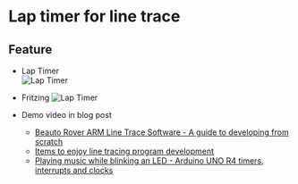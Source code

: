 # Lap timer for line trace

## Feature

- Lap Timer  
  ![Lap Timer](https://embedded-kiddie.github.io/images/2024/03-16/arduino-lap-timer.jpg "Lap Timer")

- Fritzing
  ![Lap Timer](https://embedded-kiddie.github.io/images/2024/03-16/line_trace_lap_timer_breadboard.png)

- Demo video in blog post
  - [Beauto Rover ARM Line Trace Software - A guide to developing from scratch](https://bit.ly/45BrN0e)
  - [Items to enjoy line tracing program development](http://bit.ly/3RBIjaQ)
  - [Playing music while blinking an LED - Arduino UNO R4 timers, interrupts and clocks](https://bit.ly/3VQQAdj)
